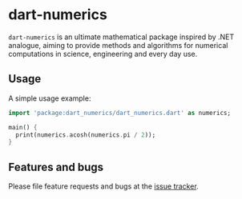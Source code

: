 # dart-numerics

`dart-numerics` is an ultimate mathematical package inspired by .NET analogue,
aiming to provide methods and algorithms for numerical computations in science,
engineering and every day use.

## Usage

A simple usage example:

```dart
import 'package:dart_numerics/dart_numerics.dart' as numerics;

main() {
  print(numerics.acosh(numerics.pi / 2));
}
```

## Features and bugs

Please file feature requests and bugs at the [issue tracker][tracker].

[tracker]: https://github.com/zlumyo/dart-numerics/issues

